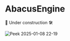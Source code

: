 # AbacusEngine

🧰 Under construction 🛠️

![Peek 2025-01-08 22-19](https://github.com/user-attachments/assets/3a851c99-7846-4caf-8e5c-756547323247)
